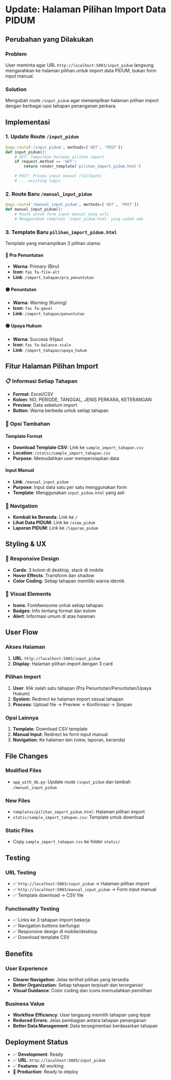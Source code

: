 # Update: Halaman Pilihan Import Data PIDUM

## Perubahan yang Dilakukan

### Problem
User meminta agar URL `http://localhost:5003/input_pidum` langsung mengarahkan ke halaman pilihan untuk import data PIDUM, bukan form input manual.

### Solution
Mengubah route `/input_pidum` agar menampilkan halaman pilihan import dengan berbagai opsi tahapan penanganan perkara.

## Implementasi

### 1. **Update Route `/input_pidum`**
```python
@app.route('/input_pidum', methods=['GET', 'POST'])
def input_pidum():
    # GET: Tampilkan halaman pilihan import
    if request.method == 'GET':
        return render_template('pilihan_import_pidum.html')
    
    # POST: Proses input manual (fallback)
    # ... existing logic
```

### 2. **Route Baru `/manual_input_pidum`**
```python
@app.route('/manual_input_pidum', methods=['GET', 'POST'])
def manual_input_pidum():
    # Route untuk form input manual yang asli
    # Menggunakan template 'input_pidum.html' yang sudah ada
```

### 3. **Template Baru `pilihan_import_pidum.html`**
Template yang menampilkan 3 pilihan utama:

#### 🔵 **Pra Penuntutan**
- **Warna**: Primary (Biru)
- **Icon**: `fas fa-file-alt`
- **Link**: `/import_tahapan/pra_penuntutan`

#### 🟡 **Penuntutan**
- **Warna**: Warning (Kuning)
- **Icon**: `fas fa-gavel`
- **Link**: `/import_tahapan/penuntutan`

#### 🟢 **Upaya Hukum**
- **Warna**: Success (Hijau)
- **Icon**: `fas fa-balance-scale`
- **Link**: `/import_tahapan/upaya_hukum`

## Fitur Halaman Pilihan Import

### 📋 **Informasi Setiap Tahapan**
- **Format**: Excel/CSV
- **Kolom**: NO, PERIODE, TANGGAL, JENIS PERKARA, KETERANGAN
- **Preview**: Data sebelum import
- **Button**: Warna berbeda untuk setiap tahapan

### 🔧 **Opsi Tambahan**

#### Template Format
- **Download Template CSV**: Link ke `sample_import_tahapan.csv`
- **Location**: `/static/sample_import_tahapan.csv`
- **Purpose**: Memudahkan user mempersiapkan data

#### Input Manual
- **Link**: `/manual_input_pidum`
- **Purpose**: Input data satu per satu menggunakan form
- **Template**: Menggunakan `input_pidum.html` yang asli

### 🧭 **Navigation**
- **Kembali ke Beranda**: Link ke `/`
- **Lihat Data PIDUM**: Link ke `/view_pidum`
- **Laporan PIDUM**: Link ke `/laporan_pidum`

## Styling & UX

### 📱 **Responsive Design**
- **Cards**: 3 kolom di desktop, stack di mobile
- **Hover Effects**: Transform dan shadow
- **Color Coding**: Setiap tahapan memiliki warna identik

### 🎨 **Visual Elements**
- **Icons**: FontAwesome untuk setiap tahapan
- **Badges**: Info tentang format dan kolom
- **Alert**: Informasi umum di atas halaman

## User Flow

### Akses Halaman
1. **URL**: `http://localhost:5003/input_pidum`
2. **Display**: Halaman pilihan import dengan 3 card

### Pilihan Import
1. **User**: Klik salah satu tahapan (Pra Penuntutan/Penuntutan/Upaya Hukum)
2. **System**: Redirect ke halaman import sesuai tahapan
3. **Process**: Upload file → Preview → Konfirmasi → Simpan

### Opsi Lainnya
1. **Template**: Download CSV template
2. **Manual Input**: Redirect ke form input manual
3. **Navigation**: Ke halaman lain (view, laporan, beranda)

## File Changes

### Modified Files
- `app_with_db.py`: Update route `/input_pidum` dan tambah `/manual_input_pidum`

### New Files
- `templates/pilihan_import_pidum.html`: Halaman pilihan import
- `static/sample_import_tahapan.csv`: Template untuk download

### Static Files
- Copy `sample_import_tahapan.csv` ke folder `static/`

## Testing

### URL Testing
- ✅ `http://localhost:5003/input_pidum` → Halaman pilihan import
- ✅ `http://localhost:5003/manual_input_pidum` → Form input manual
- ✅ Template download → CSV file

### Functionality Testing
- ✅ Links ke 3 tahapan import bekerja
- ✅ Navigation buttons berfungsi
- ✅ Responsive design di mobile/desktop
- ✅ Download template CSV

## Benefits

### User Experience
- **Clearer Navigation**: Jelas terlihat pilihan yang tersedia
- **Better Organization**: Setiap tahapan terpisah dan terorganisir
- **Visual Guidance**: Color coding dan icons memudahkan pemilihan

### Business Value
- **Workflow Efficiency**: User langsung memilih tahapan yang tepat
- **Reduced Errors**: Jelas pembagian antara tahapan penanganan
- **Better Data Management**: Data tersegmentasi berdasarkan tahapan

## Deployment Status
- ✅ **Development**: Ready
- ✅ **URL**: `http://localhost:5003/input_pidum`
- ✅ **Features**: All working
- 🚀 **Production**: Ready to deploy